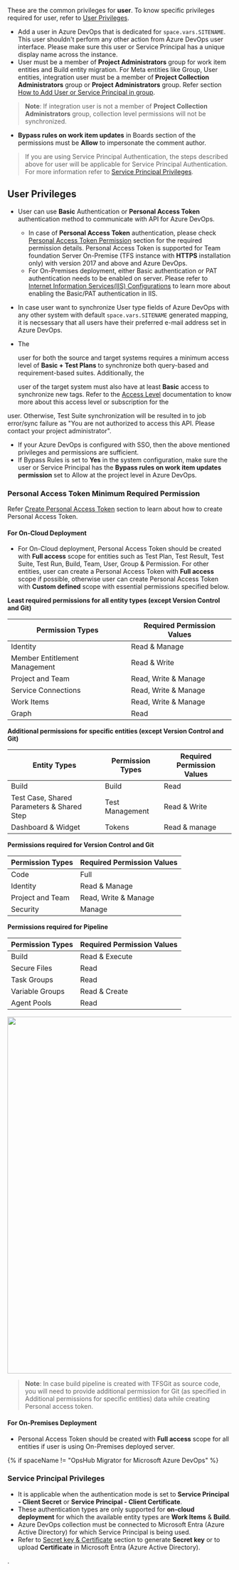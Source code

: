 These are the common privileges for **user**. To know specific privileges required for user, refer to [User Privileges](tfs-prerequisites.md#user-privileges).

* Add a user in Azure DevOps that is dedicated for <code class="expression">space.vars.SITENAME</code>. This user shouldn't perform any other action from Azure DevOps user interface. Please make sure this user or Service Principal has a unique display name across the instance.
* User must be a member of **Project Administrators** group for work item entities and Build entity migration. For Meta entities like Group, User entities, integration user must be a member of **Project Collection Administrators** group or **Project Administrators** group. Refer section [How to Add User or Service Principal in group](../../connectors/azure-devops.md#how-to-add-user-or-service-principal-in-group).

> **Note**: If integration user is not a member of **Project Collection Administrators** group, collection level permissions will not be synchronized.

* **Bypass rules on work item updates** in Boards section of the permissions must be **Allow** to impersonate the comment author.

> If you are using Service Principal Authentication, the steps described above for user will be applicable for Service Principal Authentication. For more information refer to [Service Principal Privileges](tfs-prerequisites.md#service-principal-privileges).

## User Privileges

* User can use **Basic** Authentication or **Personal Access Token** authentication method to communicate with API for Azure DevOps.
  * In case of **Personal Access Token** authentication, please check [Personal Access Token Permission](tfs-prerequisites.md#personal-access-token-minimum-required-permission) section for the required permission details. Personal Access Token is supported for Team foundation Server On-Premise (TFS instance with **HTTPS** installation only) with version 2017 and above and Azure DevOps.
  * For On-Premises deployment, either Basic authentication or PAT authentication needs to be enabled on server. Please refer to [Internet Information Services(IIS) Configurations](tfs-prerequisites.md#internet-information-services-iis-configurations) to learn more about enabling the Basic/PAT authentication in IIS.
* In case user want to synchronize User type fields of Azure DevOps with any other system with default <code class="expression">space.vars.SITENAME</code> generated mapping, it is necsessary that all users have their preferred e-mail address set in Azure DevOps.
*   The

    user for both the source and target systems requires a minimum access level of **Basic + Test Plans** to synchronize both query-based and requirement-based suites. Additionally, the

    user of the target system must also have at least **Basic** access to synchronize new tags. Refer to the [Access Level](https://docs.microsoft.com/en-us/azure/devops/organizations/security/access-levels?view=azure-devops) documentation to know more about this access level or subscription for the

user. Otherwise, Test Suite synchronization will be resulted in to job error/sync failure as "You are not authorized to access this API. Please contact your project administrator".

* If your Azure DevOps is configured with SSO, then the above mentioned privileges and permissions are sufficient.
* If Bypass Rules is set to **Yes** in the system configuration, make sure the user or Service Principal has the **Bypass rules on work item updates permission** set to Allow at the project level in Azure DevOps.

### Personal Access Token Minimum Required Permission

Refer [Create Personal Access Token](../../connectors/azure-devops.md#create-personal-access-token) section to learn about how to create Personal Access Token.

#### For On-Cloud Deployment

* For On-Cloud deployment, Personal Access Token should be created with **Full access** scope for entities such as Test Plan, Test Result, Test Suite, Test Run, Build, Team, User, Group & Permission. For other entities, user can create a Personal Access Token with **Full access** scope if possible, otherwise user can create Personal Access Token with **Custom defined** scope with essential permissions specified below.

**Least required permissions for all entity types (except Version Control and Git)**

| **Permission Types**          | **Required Permission Values** |
| ----------------------------- | ------------------------------ |
| Identity                      | Read & Manage                  |
| Member Entitlement Management | Read & Write                   |
| Project and Team              | Read, Write & Manage           |
| Service Connections           | Read, Write & Manage           |
| Work Items                    | Read, Write & Manage           |
| Graph                         | Read                           |

**Additional permissions for specific entities (except Version Control and Git)**

| **Entity Types**                           | **Permission Types** | **Required Permission Values** |
| ------------------------------------------ | -------------------- | ------------------------------ |
| Build                                      | Build                | Read                           |
| Test Case, Shared Parameters & Shared Step | Test Management      | Read & Write                   |
| Dashboard & Widget                         | Tokens               | Read & manage                  |

**Permissions required for Version Control and Git**

| **Permission Types** | **Required Permission Values** |
| -------------------- | ------------------------------ |
| Code                 | Full                           |
| Identity             | Read & Manage                  |
| Project and Team     | Read, Write & Manage           |
| Security             | Manage                         |

**Permissions required for Pipeline**

| **Permission Types** | **Required Permission Values** |
| -------------------- | ------------------------------ |
| Build                | Read & Execute                 |
| Secure Files         | Read                           |
| Task Groups          | Read                           |
| Variable Groups      | Read & Create                  |
| Agent Pools          | Read                           |

<div align="center"><img src="../../assets/PAT_CUSTOM_PERMISSION.png" alt="" width="800"></div>

> **Note**: In case build pipeline is created with TFSGit as source code, you will need to provide additional permission for Git (as specified in Additional permissions for specific entities) data while creating Personal access token.

#### For On-Premises Deployment

* Personal Access Token should be created with **Full access** scope for all entities if user is using On-Premises deployed server.

{% if spaceName != "OpsHub Migrator for Microsoft Azure DevOps" %}
### Service Principal Privileges

* It is applicable when the authentication mode is set to **Service Principal - Client Secret** or **Service Principal - Client Certificate**.
* These authentication types are only supported for **on-cloud deployment** for which the available entity types are **Work Items** & **Build**.
* Azure DevOps collection must be connected to Microsoft Entra (Azure Active Directory) for which Service Principal is being used.
* Refer to [Secret key & Certificate](../../connectors/azure-devops.md#secret-key--certificate-in-microsoft-entra-azure-active-directory) section to generate **Secret key** or to upload **Certificate** in Microsoft Entra (Azure Active Directory). 

.

